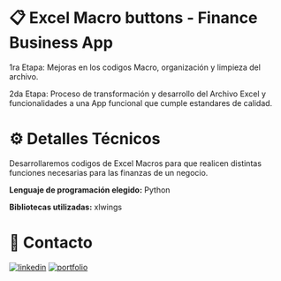 # 📋 Excel Macro buttons - Finance Business App
1ra Etapa: Mejoras en los codigos Macro, organización y limpieza del archivo.

2da Etapa: Proceso de transformación y desarrollo del Archivo Excel y funcionalidades a una App funcional que cumple estandares de calidad.

# ⚙️ Detalles Técnicos 
Desarrollaremos codigos de Excel Macros para que realicen distintas funciones necesarias para las finanzas de un negocio.

**Lenguaje de programación elegido:** Python 

**Bibliotecas utilizadas:** xlwings

# 🔗 Contacto
[![linkedin](https://img.shields.io/badge/linkedin-0A66C2?style=for-the-badge&logo=linkedin&logoColor=white)](https://www.linkedin.com/in/ezequiel-matias-rodriguez-094b76188/)
[![portfolio](https://img.shields.io/badge/my_portfolio-000?style=for-the-badge&logo=ko-fi&logoColor=white)](https://github.com/Eze-Rodriguez)